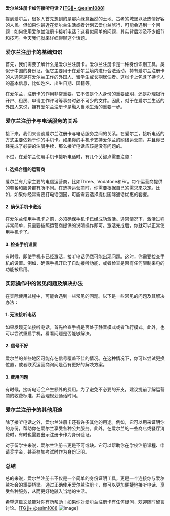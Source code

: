 **爱尔兰注册卡如何接听电话？[[TG💪+ @esim1088](https://t.me/s/esim1088)]**

提到爱尔兰，很多人首先想到的是那片绿意盎然的土地、古老的城堡以及热情好客的人民。但如果你最近在爱尔兰生活或者计划去爱尔兰旅行，可能会遇到一个问题：如何使用爱尔兰注册卡接听电话？这看似简单的问题，其实背后涉及不少细节和技巧。今天我们就来详细聊聊这个话题。

### 爱尔兰注册卡的基础知识

首先，我们需要了解什么是爱尔兰注册卡。爱尔兰注册卡是一种身份识别工具，类似于中国的身份证，但它主要用于在爱尔兰境内进行合法活动。持有爱尔兰注册卡的人通常是在爱尔兰工作的外国人、留学生或长期居住者。这张卡上包含了持卡人的基本信息，比如姓名、出生日期、国籍等。

在爱尔兰，注册卡的作用非常重要。它不仅是个人身份的重要证明，还是办理银行开户、租房、申请工作许可等事务时必不可少的文件。因此，对于在爱尔兰生活的外国人来说，拥有爱尔兰注册卡是融入当地生活的重要一步。

### 爱尔兰注册卡与电话服务的关系

接下来，我们来谈谈爱尔兰注册卡与电话服务之间的关系。在爱尔兰，接听电话的方式主要依赖于你的手机卡。如果你的手机卡支持爱尔兰的网络运营商，并且你已经完成了必要的注册手续，那么接听电话应该是没有问题的。

不过，在爱尔兰使用手机卡接听电话时，有几个关键点需要注意：

#### 1. **选择合适的运营商**
爱尔兰有几家主要的电信运营商，比如Three、Vodafone和Eir。每个运营商提供的套餐和服务都有所不同。在选择运营商时，你需要根据自己的需求来决定。比如，如果你经常需要打电话回国，可能需要选择提供国际通话优惠的套餐。

#### 2. **确保手机卡激活**
在爱尔兰使用手机卡之前，必须确保手机卡已经成功激活。通常情况下，激活过程非常简单，只需要按照运营商提供的说明操作即可。激活完成后，你就可以正常使用手机卡了。

#### 3. **检查手机设置**
有时候，即使手机卡已经激活，接听电话仍然可能出现问题。这时，你需要检查手机的设置。例如，确保手机开启了自动接听功能，或者检查是否有任何限制来电的功能被启用。

### 实际操作中的常见问题及解决办法

在实际使用过程中，可能会遇到一些常见的问题。以下是一些常见的问题及其解决办法：

#### 1. **无法接听电话**
如果发现无法接听电话，首先检查手机是否处于静音模式或者飞行模式。此外，也可以尝试重启手机，看看问题是否能够解决。

#### 2. **信号不好**
爱尔兰的某些地区可能存在信号覆盖不佳的情况。在这种情况下，你可以尝试更换位置，或者联系运营商询问是否有更好的解决方案。

#### 3. **费用问题**
有时候，接听电话会产生额外的费用。为了避免不必要的开支，建议提前了解运营商的收费标准，并合理规划通话时间。

### 爱尔兰注册卡的其他用途

除了接听电话之外，爱尔兰注册卡还有许多其他的用途。例如，它可以用来证明你的身份，帮助你在爱尔兰享受各种公共服务。此外，在爱尔兰的一些商店或餐厅消费时，有时也需要出示注册卡作为身份验证。

对于留学生来说，爱尔兰注册卡更是不可或缺。它可以帮助你在学校注册课程、申请奖学金，甚至参加考试时作为身份证明。

### 总结

总的来说，爱尔兰注册卡不仅是一个简单的身份证明工具，更是一个连接你与爱尔兰社会的重要桥梁。通过正确使用爱尔兰注册卡，你可以更加便捷地接听电话、享受各种服务，从而更好地融入当地的生活。

希望这篇文章能对你有所帮助！如果你对爱尔兰注册卡有任何疑问，欢迎随时留言讨论。[[TG💪+ @esim1088](https://t.me/s/esim1088) ![Image](https://i.postimg.cc/4NQfJmqS/Snipaste-2025-05-13-00-14-12.png)]